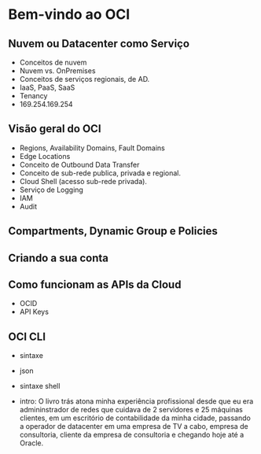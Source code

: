 # Bem-vindo ao OCI

## Nuvem ou Datacenter como Serviço

- Conceitos de nuvem
- Nuvem vs. OnPremises
- Conceitos de serviços regionais, de AD.
- IaaS, PaaS, SaaS
- Tenancy
- 169.254.169.254

## Visão geral do OCI

- Regions, Availability Domains, Fault Domains
- Edge Locations
- Conceito de Outbound Data Transfer
- Conceito de sub-rede publica, privada e regional.
- Cloud Shell (acesso sub-rede privada).
- Serviço de Logging
- IAM
- Audit

## Compartments, Dynamic Group e Policies

## Criando a sua conta

## Como funcionam as APIs da Cloud

- OCID
- API Keys

## OCI CLI

- sintaxe
- json
- sintaxe shell

- intro: O livro trás atona minha experiência profissional desde que eu era admininstrador de redes que cuidava de 2 servidores e 25 máquinas clientes, em um escritório de contabilidade da minha cidade, passando a operador de datacenter em uma empresa de TV a cabo, empresa de consultoria, cliente da empresa de consultoria e chegando hoje até a Oracle.
